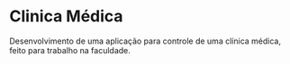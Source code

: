 # Clinica Médica
Desenvolvimento de uma aplicação para controle de uma clínica médica, feito para trabalho na faculdade.
